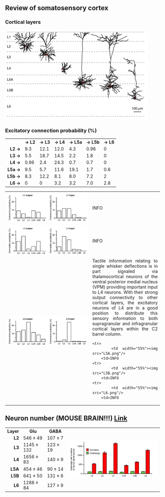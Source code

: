 ## Review of somatosensory cortex

### Cortical layers

![layers](layers.png)


### Excitatory connection probability (%)

<table>
  <tr align=center font-weight=bold>
    <td>
    <td><b>→ L2
    <td><b>→ L3
    <td><b>→ L4
    <td><b>→ L5a
    <td><b>→ L5b
    <td><b>→ L6
  <tr>
    <td align=right><b>L2 →  <td>9.3  <td>12.1 <td>12.0 <td>4.3  <td>0.96 <td>0
  <tr>
		<td align=right><b>L3 →  <td>5.5  <td>18.7 <td>14.5 <td>2.2  <td>1.8  <td>0
  <tr>
		<td align=right><b>L4 →  <td>0.96 <td>2.4  <td>24.3 <td>0.7  <td>0.7  <td>0
  <tr>
		<td align=right><b>L5a → <td>9.5  <td>5.7  <td>11.6 <td>19.1 <td>1.7  <td>0.6
  <tr>
		<td align=right><b>L5b → <td>8.3  <td>12.2 <td>8.1  <td>8.0  <td>7.2  <td>2
  <tr>
		<td align=right><b>L6 →  <td>0    <td>0    <td>3.2  <td>3.2  <td>7.0  <td>2.8
</table>

<table>
	<tr> 
		<td width="55%"><img src="L2.png"/>
		<td>INFO
	<tr> 
		<td width="55%"><img src="L3.png"/>
		<td>INFO
	<tr> 
		<td width="55%"><img src="L4.png"/>
		<td align="justify">
		Tactile information relating to single whisker deflections is in part signaled via thalamocortical neurons of the ventral posterior medial nucleus (VPM) providing important input to L4 neurons. With their strong output connectivity to other cortical layers, the excitatory neurons of L4 are in a good position to distribute this sensory information to both supragranular and infragranular cortical layers within the C2 barrel column.

	<tr> 
		<td width="55%"><img src="L5A.png"/>
		<td>INFO
	<tr> 
		<td width="55%"><img src="L5B.png"/>
		<td>INFO
	<tr> 
		<td width="55%"><img src="L6.png"/>
		<td>INFO
</table>

## Neuron number (MOUSE BRAIN!!!) [Link](http://www.sciencedirect.com/science/article/pii/S0896627308010921)

<table>
	<tr align="center">
		<td><b>Layer <td><b>Glu <td><b>GABA <td rowspan="7"><img src="cell_number.png"></img>
	<tr>
		<td align=right><b>L2 <td>546 ± 49 <td>107 ± 7
	<tr>
		<td align=right><b>L3 <td>1145 ± 132 <td>123 ± 19
	<tr>
		<td align=right><b>L4 <td>1656 ± 83 <td>140 ± 9
	<tr>
		<td align=right><b>L5A<td>454 ± 46 <td>90 ± 14
	<tr>
		<td align=right><b>L5B<td>641 ± 50 <td>131 ± 6
	<tr>
		<td align=right><b>L6<td>1288 ± 84 <td>127 ± 9
</table>
